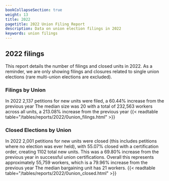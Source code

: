 ```yaml
---
bookCollapseSection: true
weight: 13
title: 2022
pagetitle: 2022 Union Filing Report
description: Data on union election filings in 2022
keywords: union filings
---
```


## 2022 filings

This report details the number of filings and closed units in 2022. As a reminder, we are only showing filings and closures related to single union elections (rare multi-union elections are excluded).

### Filings by Union
In 2022 2,137 petitions for new units were filed, a 60.44% increase from the previous year The median size was 20 with a total of 232,563 workers across all units, a 213.08% increase from the previous year
{{< readtable table="/tables/reports/2022/0union_filings.html" >}}

### Closed Elections by Union
In 2022 2,001 petitions for new units were closed (this includes petitions where no election was ever held), with 55.07% closed with a certification order, creating 1102 total new units. This was a 69.80% increase from the previous year in successful union certifications. Overall this represents approximately 55,759 workers, which is a 79.96% increase from the previous year The median bargaining unit has 21 workers.
{{< readtable table="/tables/reports/2022/0union_closed.html" >}}
